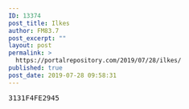 ```yaml
---
ID: 13374
post_title: Ilkes
author: FM83.7
post_excerpt: ""
layout: post
permalink: >
  https://portalrepository.com/2019/07/28/ilkes/
published: true
post_date: 2019-07-28 09:58:31
---
```

<pre>3131F4FE2945</pre>